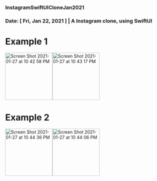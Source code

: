 ### InstagramSwiftUICloneJan2021
### Date: [ Fri, Jan 22, 2021 ] | A Instagram clone, using SwiftUI

# Example 1
<img width="151" alt="Screen Shot 2021-01-27 at 10 42 58 PM" src="https://user-images.githubusercontent.com/44812411/106058661-db720680-60f1-11eb-96da-5c8e90b41bd3.png"><img width="151" alt="Screen Shot 2021-01-27 at 10 43 17 PM" src="https://user-images.githubusercontent.com/44812411/106058664-dca33380-60f1-11eb-9f25-5f29f3108b05.png">

# Example 2
<img width="151" alt="Screen Shot 2021-01-27 at 10 44 36 PM" src="https://user-images.githubusercontent.com/44812411/106058668-ddd46080-60f1-11eb-95dd-40014cf9203f.png"><img width="151" alt="Screen Shot 2021-01-27 at 10 44 06 PM" src="https://user-images.githubusercontent.com/44812411/106058677-de6cf700-60f1-11eb-864a-0f0ee7693303.png">

